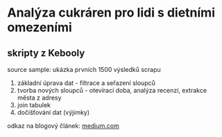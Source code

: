 ﻿# Analýza cukráren pro lidi s dietními omezeními
 ## skripty z Kebooly
source sample: ukázka prvních 1500 výsledků scrapu
1. základní úprava dat - filtrace a seřazení sloupců
2. tvorba nových sloupců - otevírací doba, analýza recenzí, extrakce města z adresy
3. join tabulek
4. dočišťování dat (výjimky)

odkaz na blogový článek: [medium.com](https://medium.com/@jetelovamarketa/anal%C3%BDza-cukr%C3%A1ren-pro-lidi-s-dietn%C3%ADmi-omezen%C3%ADmi-3327c0dc46d0)
